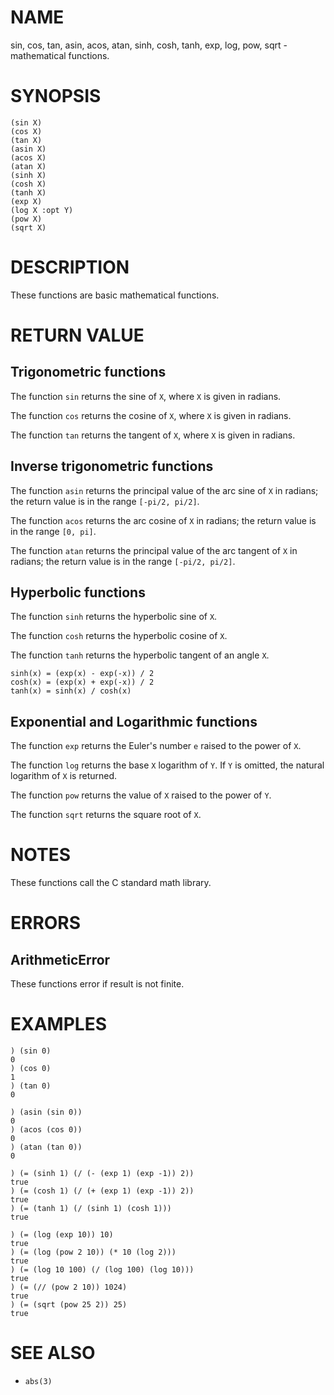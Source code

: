 # NAME
sin, cos, tan, asin, acos, atan, sinh, cosh, tanh, exp, log, pow, sqrt - mathematical functions.

# SYNOPSIS

    (sin X)
    (cos X)
    (tan X)
    (asin X)
    (acos X)
    (atan X)
    (sinh X)
    (cosh X)
    (tanh X)
    (exp X)
    (log X :opt Y)
    (pow X)
    (sqrt X)

# DESCRIPTION
These functions are basic mathematical functions.

# RETURN VALUE
## Trigonometric functions
The function `sin` returns the sine of `X`, where `X` is given in radians.

The function `cos` returns the cosine of `X`, where `X` is given in radians.

The function `tan` returns the tangent of `X`, where `X` is given in radians.

## Inverse trigonometric functions
The function `asin` returns the principal value of the arc sine of `X` in radians; the return value is in the range `[-pi/2, pi/2]`.

The function `acos` returns the arc cosine of `X` in radians; the return value is in the range `[0, pi]`.

The function `atan` returns the principal value of the arc tangent of `X` in radians; the return value is in the range `[-pi/2, pi/2]`.

## Hyperbolic functions
The function `sinh` returns the hyperbolic sine of `X`.

The function `cosh` returns the hyperbolic cosine of `X`.

The function `tanh` returns the hyperbolic tangent of an angle `X`.

    sinh(x) = (exp(x) - exp(-x)) / 2
    cosh(x) = (exp(x) + exp(-x)) / 2
    tanh(x) = sinh(x) / cosh(x)

## Exponential and Logarithmic functions
The function `exp` returns the Euler's number `e` raised to the power of `X`.

The function `log` returns the base `X` logarithm of `Y`. If `Y` is omitted, the natural logarithm of `X` is returned.

The function `pow` returns the value of `X` raised to the power of `Y`.

The function `sqrt` returns  the square root of `X`.

# NOTES
These functions call the C standard math library.

# ERRORS
## ArithmeticError
These functions error if result is not finite.

# EXAMPLES

    ) (sin 0)
    0
    ) (cos 0)
    1
    ) (tan 0)
    0

    ) (asin (sin 0))
    0
    ) (acos (cos 0))
    0
    ) (atan (tan 0))
    0

    ) (= (sinh 1) (/ (- (exp 1) (exp -1)) 2))
    true
    ) (= (cosh 1) (/ (+ (exp 1) (exp -1)) 2))
    true
    ) (= (tanh 1) (/ (sinh 1) (cosh 1)))
    true

    ) (= (log (exp 10)) 10)
    true
    ) (= (log (pow 2 10)) (* 10 (log 2)))
    true
    ) (= (log 10 100) (/ (log 100) (log 10)))
    true
    ) (= (// (pow 2 10)) 1024)
    true
    ) (= (sqrt (pow 25 2)) 25)
    true

# SEE ALSO
- `abs(3)`
